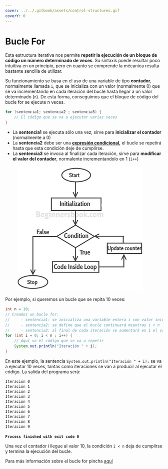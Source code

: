 ```yaml
---
cover: ../../.gitbook/assets/control-structures.gif
coverY: 0
---
```


# Bucle For

Esta estructura iterativa nos permite **repetir la ejecución de un bloque de código un número determinado de veces**. Su sintaxis puede resultar poco intuitiva en un principio, pero en cuanto se comprende la mécanica resulta bastante sencilla de utilizar.

Su funcionamiento se basa en el uso de una variable de tipo **contador**, normalmente llamada `i`, que se inicializa con un valor (normalmente 0) que se va incrementando en cada iteración del bucle hasta llegar a un valor determinado (`n`). De esta forma, conseguimos que el bloque de código del bucle for se ejecute n veces.

```java
for (sentencia1; sentencia2 ; sentencia3) {
    // El código que se va a ejecutar varias veces
}
```

* La **sentencia1** se ejecuta sólo una vez, sirve para **inicializar el contador** (normalmente a 0)
* La **sentencia2** debe ser una [**expresión condicional**](../../ut01-introduccion-a-la-programacion/expresiones-y-operadores.md#operadores-condicionales)**,** el bucle se repetirá hasta que esta condición deje de cumplirse.
* La **sentencia3** se invoca al finalizar cada iteración, sirve para **modificar el valor del contador**, normalente incrementandolo en 1 (`i++`)

<figure><img src="../../.gitbook/assets/for_loop.jpg" alt=""><figcaption></figcaption></figure>

Por ejemplo, si queremos un bucle que se repita 10 veces:

```java
int n = 10;
// Creamos un bucle for:
//     - sentencia1: se inicializa una variable entera i con valor inicial 0
//     - sentencia2: se define que el bucle continuará mientras i < n
//     - sentencia3: al final de cada iteración se aumentará en 1 el valor de i
for (int i = 0; i < n ; i++) {
    // Aquí va el código que se va a repetir
    System.out.println("Iteración " + i);
}

```

En este ejemplo, la sentencia `System.out.println("Iteración " + i);` se va a ejecutar 10 veces, tantas como iteraciones se van a producir al ejecutar el código. La salida del programa será:

<pre><code>Iteración 0
Iteración 1
Iteración 2
Iteración 3
Iteración 4
Iteración 5
Iteración 6
Iteración 7
Iteración 8
Iteración 9

<strong>Process finished with exit code 0
</strong></code></pre>

Una vez el contador i llegue al valor 10, la condición `i < n` deja de cumplirse y termina la ejecución del bucle.

Para más información sobre el bucle for pincha [aquí](https://www.w3schools.com/java/java\_for\_loop.asp)
